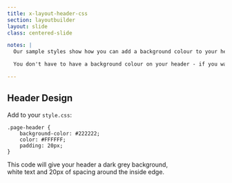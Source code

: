 ```yaml
---
title: x-layout-header-css
section: layoutbuilder
layout: slide
class: centered-slide

notes: |
  Our sample styles show how you can add a background colour to your header, change the text colour, and get the stuff inside the header to be pushed away from the edges a bit.

  You don't have to have a background colour on your header - if you want to get rid of it, just delete that line completely!

---
```


## Header Design

Add to your `style.css`:

    .page-header {
        background-color: #222222;
        color: #FFFFFF;
        padding: 20px;
    }

This code will give your header a dark grey background,<br>
white text and 20px of spacing around the inside edge.